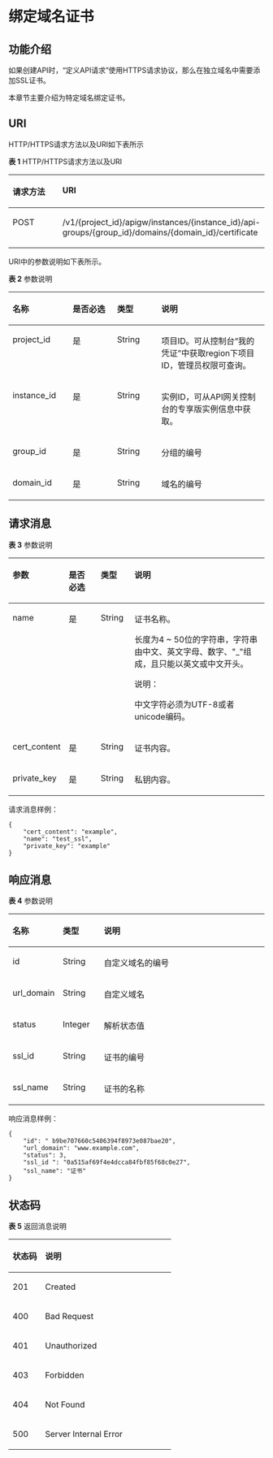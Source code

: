 # 绑定域名证书<a name="ZH-CN_TOPIC_0000001082135217"></a>

## 功能介绍<a name="zh-cn_topic_0225568972_section5819630194117"></a>

如果创建API时，“定义API请求”使用HTTPS请求协议，那么在独立域名中需要添加SSL证书。

本章节主要介绍为特定域名绑定证书。

## URI<a name="zh-cn_topic_0225568972_section881973019417"></a>

HTTP/HTTPS请求方法以及URI如下表所示

**表 1**  HTTP/HTTPS请求方法以及URI

<a name="zh-cn_topic_0225568972_table773935944313"></a>
<table><thead align="left"><tr id="zh-cn_topic_0225568972_row10739259144317"><th class="cellrowborder" valign="top" width="20%" id="mcps1.2.3.1.1"><p id="zh-cn_topic_0225568972_p442710812449"><a name="zh-cn_topic_0225568972_p442710812449"></a><a name="zh-cn_topic_0225568972_p442710812449"></a>请求方法</p>
</th>
<th class="cellrowborder" valign="top" width="80%" id="mcps1.2.3.1.2"><p id="zh-cn_topic_0225568972_p1642778124420"><a name="zh-cn_topic_0225568972_p1642778124420"></a><a name="zh-cn_topic_0225568972_p1642778124420"></a>URI</p>
</th>
</tr>
</thead>
<tbody><tr id="zh-cn_topic_0225568972_row17739559204316"><td class="cellrowborder" valign="top" width="20%" headers="mcps1.2.3.1.1 "><p id="zh-cn_topic_0225568972_p10427198164415"><a name="zh-cn_topic_0225568972_p10427198164415"></a><a name="zh-cn_topic_0225568972_p10427198164415"></a>POST</p>
</td>
<td class="cellrowborder" valign="top" width="80%" headers="mcps1.2.3.1.2 "><p id="zh-cn_topic_0225568972_p104271789444"><a name="zh-cn_topic_0225568972_p104271789444"></a><a name="zh-cn_topic_0225568972_p104271789444"></a>/v1/{project_id}/apigw/instances/{instance_id}/api-groups/{group_id}/domains/{domain_id}/certificate</p>
</td>
</tr>
</tbody>
</table>

URI中的参数说明如下表所示。

**表 2**  参数说明

<a name="zh-cn_topic_0225568972_table339495"></a>
<table><thead align="left"><tr id="zh-cn_topic_0225568972_row19182484"><th class="cellrowborder" valign="top" width="23.46765323467653%" id="mcps1.2.5.1.1"><p id="zh-cn_topic_0225568972_p10277368"><a name="zh-cn_topic_0225568972_p10277368"></a><a name="zh-cn_topic_0225568972_p10277368"></a>名称</p>
</th>
<th class="cellrowborder" valign="top" width="17.348265173482652%" id="mcps1.2.5.1.2"><p id="zh-cn_topic_0225568972_p27160509"><a name="zh-cn_topic_0225568972_p27160509"></a><a name="zh-cn_topic_0225568972_p27160509"></a>是否必选</p>
</th>
<th class="cellrowborder" valign="top" width="17.348265173482652%" id="mcps1.2.5.1.3"><p id="zh-cn_topic_0225568972_p52517643"><a name="zh-cn_topic_0225568972_p52517643"></a><a name="zh-cn_topic_0225568972_p52517643"></a>类型</p>
</th>
<th class="cellrowborder" valign="top" width="41.835816418358164%" id="mcps1.2.5.1.4"><p id="zh-cn_topic_0225568972_p26070665"><a name="zh-cn_topic_0225568972_p26070665"></a><a name="zh-cn_topic_0225568972_p26070665"></a>说明</p>
</th>
</tr>
</thead>
<tbody><tr id="zh-cn_topic_0225568972_row1827901965516"><td class="cellrowborder" valign="top" width="23.46765323467653%" headers="mcps1.2.5.1.1 "><p id="zh-cn_topic_0225568972_p55878963"><a name="zh-cn_topic_0225568972_p55878963"></a><a name="zh-cn_topic_0225568972_p55878963"></a>project_id</p>
</td>
<td class="cellrowborder" valign="top" width="17.348265173482652%" headers="mcps1.2.5.1.2 "><p id="zh-cn_topic_0225568972_p29902160"><a name="zh-cn_topic_0225568972_p29902160"></a><a name="zh-cn_topic_0225568972_p29902160"></a>是</p>
</td>
<td class="cellrowborder" valign="top" width="17.348265173482652%" headers="mcps1.2.5.1.3 "><p id="zh-cn_topic_0225568972_p6155914"><a name="zh-cn_topic_0225568972_p6155914"></a><a name="zh-cn_topic_0225568972_p6155914"></a>String</p>
</td>
<td class="cellrowborder" valign="top" width="41.835816418358164%" headers="mcps1.2.5.1.4 "><p id="zh-cn_topic_0225568972_p28867016"><a name="zh-cn_topic_0225568972_p28867016"></a><a name="zh-cn_topic_0225568972_p28867016"></a>项目ID。可从控制台“我的凭证”中获取region下项目ID，管理员权限可查询。</p>
</td>
</tr>
<tr id="zh-cn_topic_0225568972_row166876181554"><td class="cellrowborder" valign="top" width="23.46765323467653%" headers="mcps1.2.5.1.1 "><p id="zh-cn_topic_0225568972_p1780913159538"><a name="zh-cn_topic_0225568972_p1780913159538"></a><a name="zh-cn_topic_0225568972_p1780913159538"></a>instance_id</p>
</td>
<td class="cellrowborder" valign="top" width="17.348265173482652%" headers="mcps1.2.5.1.2 "><p id="zh-cn_topic_0225568972_p9809215115310"><a name="zh-cn_topic_0225568972_p9809215115310"></a><a name="zh-cn_topic_0225568972_p9809215115310"></a>是</p>
</td>
<td class="cellrowborder" valign="top" width="17.348265173482652%" headers="mcps1.2.5.1.3 "><p id="zh-cn_topic_0225568972_p1280914152538"><a name="zh-cn_topic_0225568972_p1280914152538"></a><a name="zh-cn_topic_0225568972_p1280914152538"></a>String</p>
</td>
<td class="cellrowborder" valign="top" width="41.835816418358164%" headers="mcps1.2.5.1.4 "><p id="zh-cn_topic_0225568972_p1880914157537"><a name="zh-cn_topic_0225568972_p1880914157537"></a><a name="zh-cn_topic_0225568972_p1880914157537"></a>实例ID，可从API网关控制台的专享版实例信息中获取。</p>
</td>
</tr>
<tr id="zh-cn_topic_0225568972_row31349087"><td class="cellrowborder" valign="top" width="23.46765323467653%" headers="mcps1.2.5.1.1 "><p id="zh-cn_topic_0225568972_p56248118"><a name="zh-cn_topic_0225568972_p56248118"></a><a name="zh-cn_topic_0225568972_p56248118"></a>group_id</p>
</td>
<td class="cellrowborder" valign="top" width="17.348265173482652%" headers="mcps1.2.5.1.2 "><p id="zh-cn_topic_0225568972_p59803701"><a name="zh-cn_topic_0225568972_p59803701"></a><a name="zh-cn_topic_0225568972_p59803701"></a>是</p>
</td>
<td class="cellrowborder" valign="top" width="17.348265173482652%" headers="mcps1.2.5.1.3 "><p id="zh-cn_topic_0225568972_p12261637"><a name="zh-cn_topic_0225568972_p12261637"></a><a name="zh-cn_topic_0225568972_p12261637"></a>String</p>
</td>
<td class="cellrowborder" valign="top" width="41.835816418358164%" headers="mcps1.2.5.1.4 "><p id="zh-cn_topic_0225568972_p53668558"><a name="zh-cn_topic_0225568972_p53668558"></a><a name="zh-cn_topic_0225568972_p53668558"></a>分组的编号</p>
</td>
</tr>
<tr id="zh-cn_topic_0225568972_row67461856163611"><td class="cellrowborder" valign="top" width="23.46765323467653%" headers="mcps1.2.5.1.1 "><p id="zh-cn_topic_0225568972_p147479565365"><a name="zh-cn_topic_0225568972_p147479565365"></a><a name="zh-cn_topic_0225568972_p147479565365"></a>domain_id</p>
</td>
<td class="cellrowborder" valign="top" width="17.348265173482652%" headers="mcps1.2.5.1.2 "><p id="zh-cn_topic_0225568972_p153301010123713"><a name="zh-cn_topic_0225568972_p153301010123713"></a><a name="zh-cn_topic_0225568972_p153301010123713"></a>是</p>
</td>
<td class="cellrowborder" valign="top" width="17.348265173482652%" headers="mcps1.2.5.1.3 "><p id="zh-cn_topic_0225568972_p14330710143716"><a name="zh-cn_topic_0225568972_p14330710143716"></a><a name="zh-cn_topic_0225568972_p14330710143716"></a>String</p>
</td>
<td class="cellrowborder" valign="top" width="41.835816418358164%" headers="mcps1.2.5.1.4 "><p id="zh-cn_topic_0225568972_p9747195653615"><a name="zh-cn_topic_0225568972_p9747195653615"></a><a name="zh-cn_topic_0225568972_p9747195653615"></a>域名的编号</p>
</td>
</tr>
</tbody>
</table>

## 请求消息<a name="zh-cn_topic_0225568972_section1681914308419"></a>

**表 3**  参数说明

<a name="zh-cn_topic_0225568972_table2819133012418"></a>
<table><thead align="left"><tr id="zh-cn_topic_0225568972_row1879911301414"><th class="cellrowborder" valign="top" width="15.46154615461546%" id="mcps1.2.5.1.1"><p id="zh-cn_topic_0225568972_p19799163014416"><a name="zh-cn_topic_0225568972_p19799163014416"></a><a name="zh-cn_topic_0225568972_p19799163014416"></a>参数</p>
</th>
<th class="cellrowborder" valign="top" width="13.4013401340134%" id="mcps1.2.5.1.2"><p id="zh-cn_topic_0225568972_p17799930184111"><a name="zh-cn_topic_0225568972_p17799930184111"></a><a name="zh-cn_topic_0225568972_p17799930184111"></a>是否必选</p>
</th>
<th class="cellrowborder" valign="top" width="13.4013401340134%" id="mcps1.2.5.1.3"><p id="zh-cn_topic_0225568972_p0799930174117"><a name="zh-cn_topic_0225568972_p0799930174117"></a><a name="zh-cn_topic_0225568972_p0799930174117"></a>类型</p>
</th>
<th class="cellrowborder" valign="top" width="57.73577357735774%" id="mcps1.2.5.1.4"><p id="zh-cn_topic_0225568972_p1079953034114"><a name="zh-cn_topic_0225568972_p1079953034114"></a><a name="zh-cn_topic_0225568972_p1079953034114"></a>说明</p>
</th>
</tr>
</thead>
<tbody><tr id="zh-cn_topic_0225568972_row10799530204120"><td class="cellrowborder" valign="top" width="15.46154615461546%" headers="mcps1.2.5.1.1 "><p id="zh-cn_topic_0225568972_p177999309417"><a name="zh-cn_topic_0225568972_p177999309417"></a><a name="zh-cn_topic_0225568972_p177999309417"></a>name</p>
</td>
<td class="cellrowborder" valign="top" width="13.4013401340134%" headers="mcps1.2.5.1.2 "><p id="zh-cn_topic_0225568972_p4799153015411"><a name="zh-cn_topic_0225568972_p4799153015411"></a><a name="zh-cn_topic_0225568972_p4799153015411"></a>是</p>
</td>
<td class="cellrowborder" valign="top" width="13.4013401340134%" headers="mcps1.2.5.1.3 "><p id="zh-cn_topic_0225568972_p8799113094114"><a name="zh-cn_topic_0225568972_p8799113094114"></a><a name="zh-cn_topic_0225568972_p8799113094114"></a>String</p>
</td>
<td class="cellrowborder" valign="top" width="57.73577357735774%" headers="mcps1.2.5.1.4 "><p id="zh-cn_topic_0225568972_p948883074219"><a name="zh-cn_topic_0225568972_p948883074219"></a><a name="zh-cn_topic_0225568972_p948883074219"></a>证书名称。</p>
<p id="zh-cn_topic_0225568972_p1471110513547"><a name="zh-cn_topic_0225568972_p1471110513547"></a><a name="zh-cn_topic_0225568972_p1471110513547"></a>长度为4 ~ 50位的字符串，字符串由中文、英文字母、数字、"_"组成，且只能以英文或中文开头。</p>
<div class="note" id="zh-cn_topic_0225568972_note15331931175"><a name="zh-cn_topic_0225568972_note15331931175"></a><a name="zh-cn_topic_0225568972_note15331931175"></a><span class="notetitle"> 说明： </span><div class="notebody"><p id="zh-cn_topic_0225568972_p1833153875"><a name="zh-cn_topic_0225568972_p1833153875"></a><a name="zh-cn_topic_0225568972_p1833153875"></a>中文字符必须为UTF-8或者unicode编码。</p>
</div></div>
</td>
</tr>
<tr id="zh-cn_topic_0225568972_row3799123014411"><td class="cellrowborder" valign="top" width="15.46154615461546%" headers="mcps1.2.5.1.1 "><p id="zh-cn_topic_0225568972_p0799193019417"><a name="zh-cn_topic_0225568972_p0799193019417"></a><a name="zh-cn_topic_0225568972_p0799193019417"></a>cert_content</p>
</td>
<td class="cellrowborder" valign="top" width="13.4013401340134%" headers="mcps1.2.5.1.2 "><p id="zh-cn_topic_0225568972_p197994309418"><a name="zh-cn_topic_0225568972_p197994309418"></a><a name="zh-cn_topic_0225568972_p197994309418"></a>是</p>
</td>
<td class="cellrowborder" valign="top" width="13.4013401340134%" headers="mcps1.2.5.1.3 "><p id="zh-cn_topic_0225568972_p1779910304414"><a name="zh-cn_topic_0225568972_p1779910304414"></a><a name="zh-cn_topic_0225568972_p1779910304414"></a>String</p>
</td>
<td class="cellrowborder" valign="top" width="57.73577357735774%" headers="mcps1.2.5.1.4 "><p id="zh-cn_topic_0225568972_p579933024118"><a name="zh-cn_topic_0225568972_p579933024118"></a><a name="zh-cn_topic_0225568972_p579933024118"></a>证书内容。</p>
</td>
</tr>
<tr id="zh-cn_topic_0225568972_row13799330124117"><td class="cellrowborder" valign="top" width="15.46154615461546%" headers="mcps1.2.5.1.1 "><p id="zh-cn_topic_0225568972_p479983074111"><a name="zh-cn_topic_0225568972_p479983074111"></a><a name="zh-cn_topic_0225568972_p479983074111"></a>private_key</p>
</td>
<td class="cellrowborder" valign="top" width="13.4013401340134%" headers="mcps1.2.5.1.2 "><p id="zh-cn_topic_0225568972_p27991530114111"><a name="zh-cn_topic_0225568972_p27991530114111"></a><a name="zh-cn_topic_0225568972_p27991530114111"></a>是</p>
</td>
<td class="cellrowborder" valign="top" width="13.4013401340134%" headers="mcps1.2.5.1.3 "><p id="zh-cn_topic_0225568972_p2079910304412"><a name="zh-cn_topic_0225568972_p2079910304412"></a><a name="zh-cn_topic_0225568972_p2079910304412"></a>String</p>
</td>
<td class="cellrowborder" valign="top" width="57.73577357735774%" headers="mcps1.2.5.1.4 "><p id="zh-cn_topic_0225568972_p13799730104112"><a name="zh-cn_topic_0225568972_p13799730104112"></a><a name="zh-cn_topic_0225568972_p13799730104112"></a>私钥内容。</p>
</td>
</tr>
</tbody>
</table>

请求消息样例：

```
{
	"cert_content": "example",
	"name": "test_ssl",
	"private_key": "example"
}
```

## 响应消息<a name="zh-cn_topic_0225568972_section1583533015411"></a>

**表 4**  参数说明

<a name="zh-cn_topic_0225568972_table178351830144116"></a>
<table><thead align="left"><tr id="zh-cn_topic_0225568972_row14799153017414"><th class="cellrowborder" valign="top" width="18.18%" id="mcps1.2.4.1.1"><p id="zh-cn_topic_0225568972_p18799133011416"><a name="zh-cn_topic_0225568972_p18799133011416"></a><a name="zh-cn_topic_0225568972_p18799133011416"></a>名称</p>
</th>
<th class="cellrowborder" valign="top" width="16.16%" id="mcps1.2.4.1.2"><p id="zh-cn_topic_0225568972_p279903013414"><a name="zh-cn_topic_0225568972_p279903013414"></a><a name="zh-cn_topic_0225568972_p279903013414"></a>类型</p>
</th>
<th class="cellrowborder" valign="top" width="65.66%" id="mcps1.2.4.1.3"><p id="zh-cn_topic_0225568972_p679993010416"><a name="zh-cn_topic_0225568972_p679993010416"></a><a name="zh-cn_topic_0225568972_p679993010416"></a>说明</p>
</th>
</tr>
</thead>
<tbody><tr id="zh-cn_topic_0225568972_row3799113014417"><td class="cellrowborder" valign="top" width="18.18%" headers="mcps1.2.4.1.1 "><p id="zh-cn_topic_0225568972_p2799530194111"><a name="zh-cn_topic_0225568972_p2799530194111"></a><a name="zh-cn_topic_0225568972_p2799530194111"></a>id</p>
</td>
<td class="cellrowborder" valign="top" width="16.16%" headers="mcps1.2.4.1.2 "><p id="zh-cn_topic_0225568972_p37991530184114"><a name="zh-cn_topic_0225568972_p37991530184114"></a><a name="zh-cn_topic_0225568972_p37991530184114"></a>String</p>
</td>
<td class="cellrowborder" valign="top" width="65.66%" headers="mcps1.2.4.1.3 "><p id="zh-cn_topic_0225568972_p15799203014414"><a name="zh-cn_topic_0225568972_p15799203014414"></a><a name="zh-cn_topic_0225568972_p15799203014414"></a>自定义域名的编号</p>
</td>
</tr>
<tr id="zh-cn_topic_0225568972_row8799143015416"><td class="cellrowborder" valign="top" width="18.18%" headers="mcps1.2.4.1.1 "><p id="zh-cn_topic_0225568972_p9799103011416"><a name="zh-cn_topic_0225568972_p9799103011416"></a><a name="zh-cn_topic_0225568972_p9799103011416"></a>url_domain</p>
</td>
<td class="cellrowborder" valign="top" width="16.16%" headers="mcps1.2.4.1.2 "><p id="zh-cn_topic_0225568972_p479943064119"><a name="zh-cn_topic_0225568972_p479943064119"></a><a name="zh-cn_topic_0225568972_p479943064119"></a>String</p>
</td>
<td class="cellrowborder" valign="top" width="65.66%" headers="mcps1.2.4.1.3 "><p id="zh-cn_topic_0225568972_p1779913016410"><a name="zh-cn_topic_0225568972_p1779913016410"></a><a name="zh-cn_topic_0225568972_p1779913016410"></a>自定义域名</p>
</td>
</tr>
<tr id="zh-cn_topic_0225568972_row27991830124111"><td class="cellrowborder" valign="top" width="18.18%" headers="mcps1.2.4.1.1 "><p id="zh-cn_topic_0225568972_p47991130184118"><a name="zh-cn_topic_0225568972_p47991130184118"></a><a name="zh-cn_topic_0225568972_p47991130184118"></a>status</p>
</td>
<td class="cellrowborder" valign="top" width="16.16%" headers="mcps1.2.4.1.2 "><p id="zh-cn_topic_0225568972_p67991430114113"><a name="zh-cn_topic_0225568972_p67991430114113"></a><a name="zh-cn_topic_0225568972_p67991430114113"></a>Integer</p>
</td>
<td class="cellrowborder" valign="top" width="65.66%" headers="mcps1.2.4.1.3 "><p id="zh-cn_topic_0225568972_p1979915302419"><a name="zh-cn_topic_0225568972_p1979915302419"></a><a name="zh-cn_topic_0225568972_p1979915302419"></a>解析状态值</p>
</td>
</tr>
<tr id="zh-cn_topic_0225568972_row179913034114"><td class="cellrowborder" valign="top" width="18.18%" headers="mcps1.2.4.1.1 "><p id="zh-cn_topic_0225568972_p1179903094117"><a name="zh-cn_topic_0225568972_p1179903094117"></a><a name="zh-cn_topic_0225568972_p1179903094117"></a>ssl_id</p>
</td>
<td class="cellrowborder" valign="top" width="16.16%" headers="mcps1.2.4.1.2 "><p id="zh-cn_topic_0225568972_p1979993013416"><a name="zh-cn_topic_0225568972_p1979993013416"></a><a name="zh-cn_topic_0225568972_p1979993013416"></a>String</p>
</td>
<td class="cellrowborder" valign="top" width="65.66%" headers="mcps1.2.4.1.3 "><p id="zh-cn_topic_0225568972_p1679983012413"><a name="zh-cn_topic_0225568972_p1679983012413"></a><a name="zh-cn_topic_0225568972_p1679983012413"></a>证书的编号</p>
</td>
</tr>
<tr id="zh-cn_topic_0225568972_row17799730134117"><td class="cellrowborder" valign="top" width="18.18%" headers="mcps1.2.4.1.1 "><p id="zh-cn_topic_0225568972_p8799193015410"><a name="zh-cn_topic_0225568972_p8799193015410"></a><a name="zh-cn_topic_0225568972_p8799193015410"></a>ssl_name</p>
</td>
<td class="cellrowborder" valign="top" width="16.16%" headers="mcps1.2.4.1.2 "><p id="zh-cn_topic_0225568972_p6799430144112"><a name="zh-cn_topic_0225568972_p6799430144112"></a><a name="zh-cn_topic_0225568972_p6799430144112"></a>String</p>
</td>
<td class="cellrowborder" valign="top" width="65.66%" headers="mcps1.2.4.1.3 "><p id="zh-cn_topic_0225568972_p779903014419"><a name="zh-cn_topic_0225568972_p779903014419"></a><a name="zh-cn_topic_0225568972_p779903014419"></a>证书的名称</p>
</td>
</tr>
</tbody>
</table>

响应消息样例：

```
{
	"id": " b9be707660c5406394f8973e087bae20",
	"url_domain": "www.example.com",
	"status": 3,
	"ssl_id ": "0a515af69f4e4dcca84fbf85f68c0e27",
	"ssl_name": "证书"
}
```

## 状态码<a name="zh-cn_topic_0225568972_section2083573084114"></a>

**表 5**  返回消息说明

<a name="zh-cn_topic_0225568972_table1083533064119"></a>
<table><thead align="left"><tr id="zh-cn_topic_0225568972_row879916303414"><th class="cellrowborder" valign="top" width="20%" id="mcps1.2.3.1.1"><p id="zh-cn_topic_0225568972_p1979933014119"><a name="zh-cn_topic_0225568972_p1979933014119"></a><a name="zh-cn_topic_0225568972_p1979933014119"></a>状态码</p>
</th>
<th class="cellrowborder" valign="top" width="80%" id="mcps1.2.3.1.2"><p id="zh-cn_topic_0225568972_p9799153064112"><a name="zh-cn_topic_0225568972_p9799153064112"></a><a name="zh-cn_topic_0225568972_p9799153064112"></a>说明</p>
</th>
</tr>
</thead>
<tbody><tr id="zh-cn_topic_0225568972_row1179918309413"><td class="cellrowborder" valign="top" width="20%" headers="mcps1.2.3.1.1 "><p id="zh-cn_topic_0225568972_p0799163011418"><a name="zh-cn_topic_0225568972_p0799163011418"></a><a name="zh-cn_topic_0225568972_p0799163011418"></a>201</p>
</td>
<td class="cellrowborder" valign="top" width="80%" headers="mcps1.2.3.1.2 "><p id="zh-cn_topic_0225568972_p948803015424"><a name="zh-cn_topic_0225568972_p948803015424"></a><a name="zh-cn_topic_0225568972_p948803015424"></a>Created</p>
</td>
</tr>
<tr id="zh-cn_topic_0225568972_row0799133014117"><td class="cellrowborder" valign="top" width="20%" headers="mcps1.2.3.1.1 "><p id="zh-cn_topic_0225568972_p1179993034116"><a name="zh-cn_topic_0225568972_p1179993034116"></a><a name="zh-cn_topic_0225568972_p1179993034116"></a>400</p>
</td>
<td class="cellrowborder" valign="top" width="80%" headers="mcps1.2.3.1.2 "><p id="zh-cn_topic_0225568972_p164881130154211"><a name="zh-cn_topic_0225568972_p164881130154211"></a><a name="zh-cn_topic_0225568972_p164881130154211"></a>Bad Request</p>
</td>
</tr>
<tr id="zh-cn_topic_0225568972_row1879983011414"><td class="cellrowborder" valign="top" width="20%" headers="mcps1.2.3.1.1 "><p id="zh-cn_topic_0225568972_p15799230134110"><a name="zh-cn_topic_0225568972_p15799230134110"></a><a name="zh-cn_topic_0225568972_p15799230134110"></a>401</p>
</td>
<td class="cellrowborder" valign="top" width="80%" headers="mcps1.2.3.1.2 "><p id="zh-cn_topic_0225568972_p1848810308429"><a name="zh-cn_topic_0225568972_p1848810308429"></a><a name="zh-cn_topic_0225568972_p1848810308429"></a>Unauthorized</p>
</td>
</tr>
<tr id="zh-cn_topic_0225568972_row8799143014412"><td class="cellrowborder" valign="top" width="20%" headers="mcps1.2.3.1.1 "><p id="zh-cn_topic_0225568972_p19799630144115"><a name="zh-cn_topic_0225568972_p19799630144115"></a><a name="zh-cn_topic_0225568972_p19799630144115"></a>403</p>
</td>
<td class="cellrowborder" valign="top" width="80%" headers="mcps1.2.3.1.2 "><p id="zh-cn_topic_0225568972_p10488193018426"><a name="zh-cn_topic_0225568972_p10488193018426"></a><a name="zh-cn_topic_0225568972_p10488193018426"></a>Forbidden</p>
</td>
</tr>
<tr id="zh-cn_topic_0225568972_row2799113015413"><td class="cellrowborder" valign="top" width="20%" headers="mcps1.2.3.1.1 "><p id="zh-cn_topic_0225568972_p167991530204113"><a name="zh-cn_topic_0225568972_p167991530204113"></a><a name="zh-cn_topic_0225568972_p167991530204113"></a>404</p>
</td>
<td class="cellrowborder" valign="top" width="80%" headers="mcps1.2.3.1.2 "><p id="zh-cn_topic_0225568972_p4488103094212"><a name="zh-cn_topic_0225568972_p4488103094212"></a><a name="zh-cn_topic_0225568972_p4488103094212"></a>Not Found</p>
</td>
</tr>
<tr id="zh-cn_topic_0225568972_row67991330154113"><td class="cellrowborder" valign="top" width="20%" headers="mcps1.2.3.1.1 "><p id="zh-cn_topic_0225568972_p57999309411"><a name="zh-cn_topic_0225568972_p57999309411"></a><a name="zh-cn_topic_0225568972_p57999309411"></a>500</p>
</td>
<td class="cellrowborder" valign="top" width="80%" headers="mcps1.2.3.1.2 "><p id="zh-cn_topic_0225568972_p048813014216"><a name="zh-cn_topic_0225568972_p048813014216"></a><a name="zh-cn_topic_0225568972_p048813014216"></a>Server Internal Error</p>
</td>
</tr>
</tbody>
</table>

